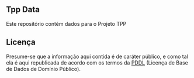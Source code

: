 Tpp Data
--------

Este repositório contém dados para o Projeto TPP

Licença
-------

Presume-se que a informação aqui contida é de caráter público, e como tal ela é
aqui republicada de acordo com os termos da
[PDDL](http://opendatacommons.org/licenses/pddl/) (Licença de Base de Dados de
Domínio Público).


